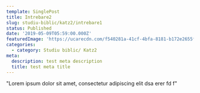 ```yaml
---
template: SinglePost
title: Intrebare2
slug: studiu-biblic/katz2/intrebare1
status: Published
date: '2019-05-09T05:59:00.000Z'
featuredImage: 'https://ucarecdn.com/f540281a-41cf-4bfa-8181-b172e2655fba/-/crop/1632x1777/0,672/-/preview/'
categories:
  - category: Studiu biblic/ Katz2
meta:
  description: test meta description
  title: test meta title
---
```


"Lorem ipsum dolor sit amet, consectetur adipiscing elit dsa erer fd f"
